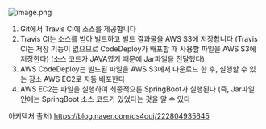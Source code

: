 ![image.png](attachment:068a50c2-7c07-4413-9146-cb89ef10d0ee:image.png)

1. Git에서 Travis CI에 소스를 제공합니다
2. Travis CI는 소스를 받아 빌드하고 빌드 결과물을 AWS S3에 저장합니다
    (Travis CI는 저장 기능이 없으므로 CodeDeploy가 배포할 때 사용할 파일을 AWS S3에 저장한다)
    (소스 코드가 JAVA였기 때문에 Jar파일을 전달했다)  
3. AWS CodeDeploy는 빌드된 파일을 AWS S3에서 다운로드 한 후, 실행할 수 있는 장소 AWS EC2로 자동 배포한다
4. AWS EC2는 파일을 실행하여 최종적으론 SpringBoot가 실행된다
  (즉, Jar파일 안에는 SpringBoot 소스 코드가 있었다는 것을 알 수 있다

아키텍처 출처) https://blog.naver.com/ds4ouj/222804935645
